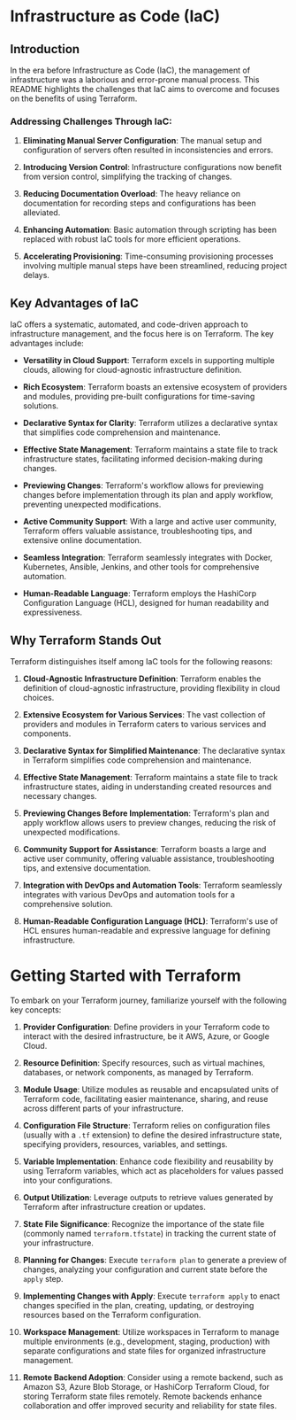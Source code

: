# Infrastructure as Code (IaC)

## Introduction

In the era before Infrastructure as Code (IaC), the management of infrastructure was a laborious and error-prone manual process. This README highlights the challenges that IaC aims to overcome and focuses on the benefits of using Terraform.

### Addressing Challenges Through IaC:

1. **Eliminating Manual Server Configuration**: The manual setup and configuration of servers often resulted in inconsistencies and errors.

2. **Introducing Version Control**: Infrastructure configurations now benefit from version control, simplifying the tracking of changes.

3. **Reducing Documentation Overload**: The heavy reliance on documentation for recording steps and configurations has been alleviated.

4. **Enhancing Automation**: Basic automation through scripting has been replaced with robust IaC tools for more efficient operations.

5. **Accelerating Provisioning**: Time-consuming provisioning processes involving multiple manual steps have been streamlined, reducing project delays.

## Key Advantages of IaC

IaC offers a systematic, automated, and code-driven approach to infrastructure management, and the focus here is on Terraform. The key advantages include:

- **Versatility in Cloud Support**: Terraform excels in supporting multiple clouds, allowing for cloud-agnostic infrastructure definition.

- **Rich Ecosystem**: Terraform boasts an extensive ecosystem of providers and modules, providing pre-built configurations for time-saving solutions.

- **Declarative Syntax for Clarity**: Terraform utilizes a declarative syntax that simplifies code comprehension and maintenance.

- **Effective State Management**: Terraform maintains a state file to track infrastructure states, facilitating informed decision-making during changes.

- **Previewing Changes**: Terraform's workflow allows for previewing changes before implementation through its plan and apply workflow, preventing unexpected modifications.

- **Active Community Support**: With a large and active user community, Terraform offers valuable assistance, troubleshooting tips, and extensive online documentation.

- **Seamless Integration**: Terraform seamlessly integrates with Docker, Kubernetes, Ansible, Jenkins, and other tools for comprehensive automation.

- **Human-Readable Language**: Terraform employs the HashiCorp Configuration Language (HCL), designed for human readability and expressiveness.

## Why Terraform Stands Out

Terraform distinguishes itself among IaC tools for the following reasons:

1. **Cloud-Agnostic Infrastructure Definition**: Terraform enables the definition of cloud-agnostic infrastructure, providing flexibility in cloud choices.

2. **Extensive Ecosystem for Various Services**: The vast collection of providers and modules in Terraform caters to various services and components.

3. **Declarative Syntax for Simplified Maintenance**: The declarative syntax in Terraform simplifies code comprehension and maintenance.

4. **Effective State Management**: Terraform maintains a state file to track infrastructure states, aiding in understanding created resources and necessary changes.

5. **Previewing Changes Before Implementation**: Terraform's plan and apply workflow allows users to preview changes, reducing the risk of unexpected modifications.

6. **Community Support for Assistance**: Terraform boasts a large and active user community, offering valuable assistance, troubleshooting tips, and extensive documentation.

7. **Integration with DevOps and Automation Tools**: Terraform seamlessly integrates with various DevOps and automation tools for a comprehensive solution.

8. **Human-Readable Configuration Language (HCL)**: Terraform's use of HCL ensures human-readable and expressive language for defining infrastructure.

# Getting Started with Terraform

To embark on your Terraform journey, familiarize yourself with the following key concepts:

1. **Provider Configuration**: Define providers in your Terraform code to interact with the desired infrastructure, be it AWS, Azure, or Google Cloud.

2. **Resource Definition**: Specify resources, such as virtual machines, databases, or network components, as managed by Terraform.

3. **Module Usage**: Utilize modules as reusable and encapsulated units of Terraform code, facilitating easier maintenance, sharing, and reuse across different parts of your infrastructure.

4. **Configuration File Structure**: Terraform relies on configuration files (usually with a `.tf` extension) to define the desired infrastructure state, specifying providers, resources, variables, and settings.

5. **Variable Implementation**: Enhance code flexibility and reusability by using Terraform variables, which act as placeholders for values passed into your configurations.

6. **Output Utilization**: Leverage outputs to retrieve values generated by Terraform after infrastructure creation or updates.

7. **State File Significance**: Recognize the importance of the state file (commonly named `terraform.tfstate`) in tracking the current state of your infrastructure.

8. **Planning for Changes**: Execute `terraform plan` to generate a preview of changes, analyzing your configuration and current state before the `apply` step.

9. **Implementing Changes with Apply**: Execute `terraform apply` to enact changes specified in the plan, creating, updating, or destroying resources based on the Terraform configuration.

10. **Workspace Management**: Utilize workspaces in Terraform to manage multiple environments (e.g., development, staging, production) with separate configurations and state files for organized infrastructure management.

11. **Remote Backend Adoption**: Consider using a remote backend, such as Amazon S3, Azure Blob Storage, or HashiCorp Terraform Cloud, for storing Terraform state files remotely. Remote backends enhance collaboration and offer improved security and reliability for state files.
